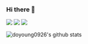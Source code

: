 ### Hi there 👋

<!--
**doyoung0926/doyoung0926** is a ✨ _special_ ✨ repository because its `README.md` (this file) appears on your GitHub profile.

Here are some ideas to get you started:

- 🔭 I’m currently working on ...
- 🌱 I’m currently learning ...
- 👯 I’m looking to collaborate on ...
- 🤔 I’m looking for help with ...
- 💬 Ask me about ...
- 📫 How to reach me: ...
- 😄 Pronouns: ...
- ⚡ Fun fact: ...
-->

<img src="https://capsule-render.vercel.app/api?type=waving&color=0:EEFF00,100:a82da8&height=300&section=header&text=Doyoung%20Git😎&fontSize=90"/>



 <img src="https://img.shields.io/badge/Python-3776AB?style=flat&logo=Python&logoColor=white"/>
 
 <img src="https://img.shields.io/badge/Visual Studio Code-007ACC?style=flat&logo=Visual Studio Code&logoColor=white"/>
 
 
![doyoung0926's github stats](https://github-readme-stats.vercel.app/api?username=doyoung0926&show_icons=true)
